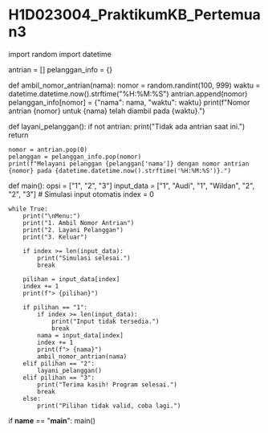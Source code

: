 # H1D023004_PraktikumKB_Pertemuan3
import random
import datetime


antrian = []
pelanggan_info = {}

def ambil_nomor_antrian(nama):
    nomor = random.randint(100, 999)
    waktu = datetime.datetime.now().strftime("%H:%M:%S")
    antrian.append(nomor)
    pelanggan_info[nomor] = {"nama": nama, "waktu": waktu}
    print(f"Nomor antrian {nomor} untuk {nama} telah diambil pada {waktu}.")

def layani_pelanggan():
    if not antrian:
        print("Tidak ada antrian saat ini.")
        return
    
    nomor = antrian.pop(0)
    pelanggan = pelanggan_info.pop(nomor)
    print(f"Melayani pelanggan {pelanggan['nama']} dengan nomor antrian {nomor} pada {datetime.datetime.now().strftime('%H:%M:%S')}.")

def main():
    opsi = ["1", "2", "3"]
    input_data = ["1", "Audi", "1", "Wildan", "2", "2", "3"]  # Simulasi input otomatis
    index = 0
    
    while True:
        print("\nMenu:")
        print("1. Ambil Nomor Antrian")
        print("2. Layani Pelanggan")
        print("3. Keluar")
        
        if index >= len(input_data):
            print("Simulasi selesai.")
            break
        
        pilihan = input_data[index]
        index += 1
        print(f"> {pilihan}")
        
        if pilihan == "1":
            if index >= len(input_data):
                print("Input tidak tersedia.")
                break
            nama = input_data[index]
            index += 1
            print(f"> {nama}")
            ambil_nomor_antrian(nama)
        elif pilihan == "2":
            layani_pelanggan()
        elif pilihan == "3":
            print("Terima kasih! Program selesai.")
            break
        else:
            print("Pilihan tidak valid, coba lagi.")

if __name__ == "__main__":
    main()
